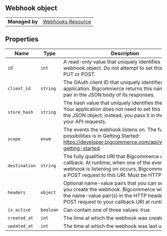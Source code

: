 ## Webhook object

|||
|---|---|
| **Managed by** | [Webhooks Resource](/api/stores/v2/webhooks)


## Properties

| Name | Type | Description |
| --- | --- | --- |
| `id` | `int` | A read-only value that uniquely identifies a webhook object. Do not attempt to set this value in a PUT or POST. |
| `client_id` | `string` | The OAuth client ID that uniquely identifies your application. Bigcommerce returns this name-value pair in the JSON body of its responses. |
| `store_hash` | `string` | The hash value that uniquely identifies the store. Your application does not need to set this value via the JSON object; instead, you pass it in the path of your API requests. |
| `scope` | `enum` | The events the webhook listens on. The full list of possibilities is in Getting Started: https://developer.bigcommerce.com/api/webhooks-getting-started. |
| `destination` | `string` | The fully qualified URI that Bigcommerce uses as a callback. At runtime, when one of the events your webhook is listening on occurs, Bigcommerce sends a POST request to this URI. Must be HTTPS. |
| `headers` | `object` | Optional name-value pairs that you can set when you create the webhook. Bigcommerce will include the name-value pair(s) in the HTTP header of its POST request to your callback URI at runtime. |
| `is_active` | `boolean` | Can contain one of three values: true | false | <blank>. Default is no value, i.e., blank. If false, the webhook is inactive and will not send POST requests to the callback URI if an event occurs. If true, the webhook is active. |
| `created_at` | `int` | The time at which the webhook was created |
| `updated_at` | `int` | The time at which the webhook was last updated |

